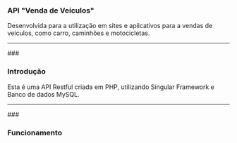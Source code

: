 ### API  "Venda de Veículos"
 
 Desenvolvida para a utilização em sites e aplicativos para a vendas de veículos, como carro, caminhões e motocicletas.
 
 __ __ 
 
  ###<h3> Introdução </h3>
  
  Esta é uma API Restful criada em PHP, utilizando Singular Framework e Banco de dados MySQL.
  
  __ __ 
  
  ###<h3> Funcionamento </h3> 
  
     
  
  